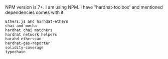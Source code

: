 NPM version is 7+. 
I am using NPM. 
I have "hardhat-toolbox'  and mentioned dependencies comes with it.

```
Ethers.js and harhdat-ethers
chai and mocha
hardhat chai matchers
hardhat network helpers
harahd etherscan
hardhat-gas-reporter
solidity-coverage
typechain
```

